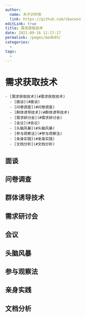 ```yaml
---
author: 
  name: 木子识时务
  link: https://github.com/sbwcwso
editLink: true
title: 需求获取技术
date: 2021-09-16 11:17:17
permalink: /pages/bedb95/
categories: 
  - 
tags: 
  - 
---
```


# 需求获取技术

```markmap
- [需求获取技术](#需求获取技术)
  - [面谈](#面谈)
  - [问卷调查](#问卷调查)
  - [群体诱导技术](#群体诱导技术)
  - [需求研讨会](#需求研讨会)
  - [会议](#会议)
  - [头脑风暴](#头脑风暴)
  - [参与观察法](#参与观察法)
  - [亲身实践](#亲身实践)
  - [文档分析](#文档分析)
```

## 面谈

## 问卷调查

## 群体诱导技术

## 需求研讨会

## 会议

## 头脑风暴

## 参与观察法

## 亲身实践

## 文档分析


